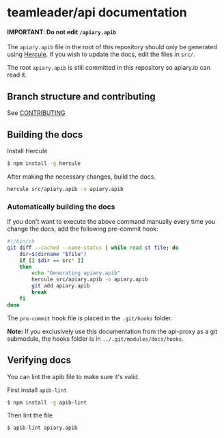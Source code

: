 # teamleader/api documentation

#### IMPORTANT: Do not edit `/apiary.apib`

The `apiary.apib` file in the root of this repository should only be generated using [Hercule](https://github.com/jamesramsay/hercule). If you wish to update the docs, edit the files in `src/`.

The root `apiary.apib` is still committed in this repository so apiary.io can read it.

## Branch structure and contributing

See [CONTRIBUTING](CONTRIBUTING.md)

## Building the docs

Install Hercule

```bash
$ npm install -g hercule
```

After making the necessary changes, build the docs.

```bash
hercule src/apiary.apib -o apiary.apib
```

### Automatically building the docs

If you don't want to execute the above command manually every time you change the docs, add the following pre-commit hook:

```bash
#!/bin/sh
git diff --cached --name-status | while read st file; do
	dir=$(dirname "$file")
	if [[ $dir == src* ]]
	then
		echo "Generating apiary.apib"
		hercule src/apiary.apib -o apiary.apib
		git add apiary.apib
		break
	fi
done
```

The `pre-commit` hook file is placed in the `.git/hooks` folder. 

**Note:** If you exclusively use this documentation from the api-proxy as a git submodule, the hooks folder is in `../.git/modules/docs/hooks`. 

## Verifying docs

You can lint the apib file to make sure it's valid. 

First install `apib-lint` 

```bash
$ npm install -g apib-lint 
```

Then lint the file

```bash
$ apib-lint apiary.apib
```

